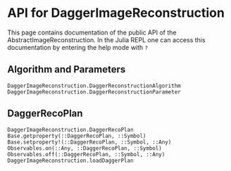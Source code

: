 # API for DaggerImageReconstruction
This page contains documentation of the public API of the AbstractImageReconstruction. In the Julia
REPL one can access this documentation by entering the help mode with `?`

## Algorithm and Parameters
```@docs
DaggerImageReconstruction.DaggerReconstructionAlgorithm
DaggerImageReconstruction.DaggerReconstructionParameter
```

## DaggerRecoPlan
```@docs
DaggerImageReconstruction.DaggerRecoPlan
Base.getproperty(::DaggerRecoPlan, ::Symbol)
Base.setproperty!(::DaggerRecoPlan, ::Symbol, ::Any)
Observables.on(::Any, ::DaggerRecoPlan, ::Symbol)
Observables.off(::DaggerRecoPlan, ::Symbol, ::Any)
DaggerImageReconstruction.loadDaggerPlan
```